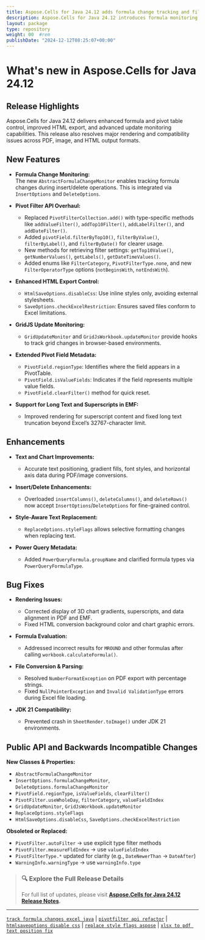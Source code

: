 ```yaml
---
title: Aspose.Cells for Java 24.12 adds formula change tracking and filter API
description: Aspose.Cells for Java 24.12 introduces formula monitoring, enhanced PivotFilter API, HTML styling options, and resolves PDF, image, and Excel load errors.
layout: package
type: repository
weight: 00	#rem
publishDate: "2024-12-12T08:25:07+00:00"
---
```


# What's new in Aspose.Cells for Java 24.12

## Release Highlights

Aspose.Cells for Java 24.12 delivers enhanced formula and pivot table control, improved HTML export, and advanced update monitoring capabilities. This release also resolves major rendering and compatibility issues across PDF, image, and HTML output formats.

## New Features

- **Formula Change Monitoring:**  
  The new `AbstractFormulaChangeMonitor` enables tracking formula changes during insert/delete operations. This is integrated via `InsertOptions` and `DeleteOptions`.

- **Pivot Filter API Overhaul:**
  - Replaced `PivotFilterCollection.add()` with type-specific methods like `addValueFilter()`, `addTop10Filter()`, `addLabelFilter()`, and `addDateFilter()`.
  - Added `pivotField.filterByTop10()`, `filterByValue()`, `filterByLabel()`, and `filterByDate()` for clearer usage.
  - New methods for retrieving filter settings: `getTop10Value()`, `getNumberValues()`, `getLabels()`, `getDateTimeValues()`.
  - Added enums like `FilterCategory`, `PivotFilterType.none`, and new `FilterOperatorType` options (`notBeginsWith`, `notEndsWith`).

- **Enhanced HTML Export Control:**
  - `HtmlSaveOptions.disableCss`: Use inline styles only, avoiding external stylesheets.
  - `SaveOptions.checkExcelRestriction`: Ensures saved files conform to Excel limitations.

- **GridJS Update Monitoring:**
  - `GridUpdateMonitor` and `GridJsWorkbook.updateMonitor` provide hooks to track grid changes in browser-based environments.

- **Extended Pivot Field Metadata:**
  - `PivotField.regionType`: Identifies where the field appears in a PivotTable.
  - `PivotField.isValueFields`: Indicates if the field represents multiple value fields.
  - `PivotField.clearFilter()` method for quick reset.

- **Support for Long Text and Superscripts in EMF:**
  - Improved rendering for superscript content and fixed long text truncation beyond Excel’s 32767-character limit.

## Enhancements

- **Text and Chart Improvements:**
  - Accurate text positioning, gradient fills, font styles, and horizontal axis data during PDF/image conversions.

- **Insert/Delete Enhancements:**
  - Overloaded `insertColumns()`, `deleteColumns()`, and `deleteRows()` now accept `InsertOptions`/`DeleteOptions` for fine-grained control.

- **Style-Aware Text Replacement:**
  - `ReplaceOptions.styleFlags` allows selective formatting changes when replacing text.

- **Power Query Metadata:**
  - Added `PowerQueryFormula.groupName` and clarified formula types via `PowerQueryFormulaType`.

## Bug Fixes

- **Rendering Issues:**
  - Corrected display of 3D chart gradients, superscripts, and data alignment in PDF and EMF.
  - Fixed HTML conversion background color and chart graphic errors.

- **Formula Evaluation:**
  - Addressed incorrect results for `MROUND` and other formulas after calling `workbook.calculateFormula()`.

- **File Conversion & Parsing:**
  - Resolved `NumberFormatException` on PDF export with percentage strings.
  - Fixed `NullPointerException` and `Invalid ValidationType` errors during Excel file loading.

- **JDK 21 Compatibility:**
  - Prevented crash in `SheetRender.toImage()` under JDK 21 environments.

## Public API and Backwards Incompatible Changes

**New Classes & Properties:**
- `AbstractFormulaChangeMonitor`
- `InsertOptions.formulaChangeMonitor`, `DeleteOptions.formulaChangeMonitor`
- `PivotField.regionType`, `isValueFields`, `clearFilter()`
- `PivotFilter.useWholeDay`, `filterCategory`, `valueFieldIndex`
- `GridUpdateMonitor`, `GridJsWorkbook.updateMonitor`
- `ReplaceOptions.styleFlags`
- `HtmlSaveOptions.disableCss`, `SaveOptions.checkExcelRestriction`

**Obsoleted or Replaced:**
- `PivotFilter.autoFilter` → use explicit type filter methods
- `PivotFilter.measureFldIndex` → use `valueFieldIndex`
- `PivotFilterType.*` updated for clarity (e.g., `DateNewerThan` → `DateAfter`)
- `WarningInfo.warningType` → use `warningInfo.type`

> ### 🔍 Explore the Full Release Details
>
> For full list of updates, please visit **[Aspose.Cells for Java 24.12 Release Notes](https://releases.aspose.com/cells/java/release-notes/2024/aspose-cells-for-java-24-12-release-notes/).**

---

[`track formula changes excel java`](https://search.aspose.com/q/track-formula-changes-excel-java.html) | [`pivotfilter api refactor`](https://search.aspose.com/q/pivotfilter-api-refactor.html) | [`htmlsaveoptions disable css`](https://search.aspose.com/q/htmlsaveoptions-disable-css.html) | [`replace style flags aspose`](https://search.aspose.com/q/replace-style-flags-aspose.html) | [`xlsx to pdf text position fix`](https://search.aspose.com/q/xlsx-to-pdf-text-position-fix.html)
